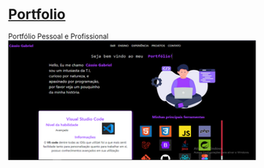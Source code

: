 
# [Portfolio](https://ninguem2k.github.io/Portifolio/)
Portfólio Pessoal e Profissional 
          <img class="card-img-top" src="assets/img/projects/Portfolio.png" alt="Imagem de capa do card">
